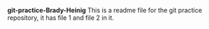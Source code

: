 **git-practice-Brady-Heinig**
This is a readme file for the git practice repository, it has file 1 and file 2 in it.